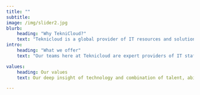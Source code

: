 ```yaml
---
title: ""
subtitle: 
image: /img/slider2.jpg
blurb:
    heading: "Why TekniCloud?"
    text: "Teknicloud is a global provider of IT resources and solutions that aim to resolve even the most complex and pressing business problems. We strive to ensure your business is launched with cutting edge technology and reaches paramount success with pioneering results."
intro:
    heading: "What we offer"
    text: "Our teams here at Teknicloud are expert providers of IT staffing, Talent management, IT services, system support and training. In addition, our range of IT enabled products and services include infrastructure monitoring, application development, data protection and Storage migrations. Teknicloud’s strength lies in building, integrating and supporting mission-critical applications and systems to deliver solutions that achieve business objectives with the highest possible efficiency."

values:
    heading: Our values
    text: Our deep insight of technology and combination of talent, abilities, resources and infrastructure will help your business grow internationally, quickly and in the most cost effective manner. Our team at Teknicloud understands that "people" are the core for every business and so we provide only the best IT staffing, IT talent management and IT services, tailor made to suit your needs.

---
```


